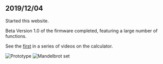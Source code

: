 ## 2019/12/04

Started this website. 

Beta Version 1.0 of the firmware completed, featuring a large number of functions. 

See the [first](https://www.youtube.com/watch?v=Ev7-7Hwkang) in a series of videos on the calculator.

![Prototype](https://live.staticflickr.com/65535/48598567997_192e7ab6d9_w.jpg) ![Mandelbrot set](https://live.staticflickr.com/65535/49136352892_b0159df85d_w.jpg)





